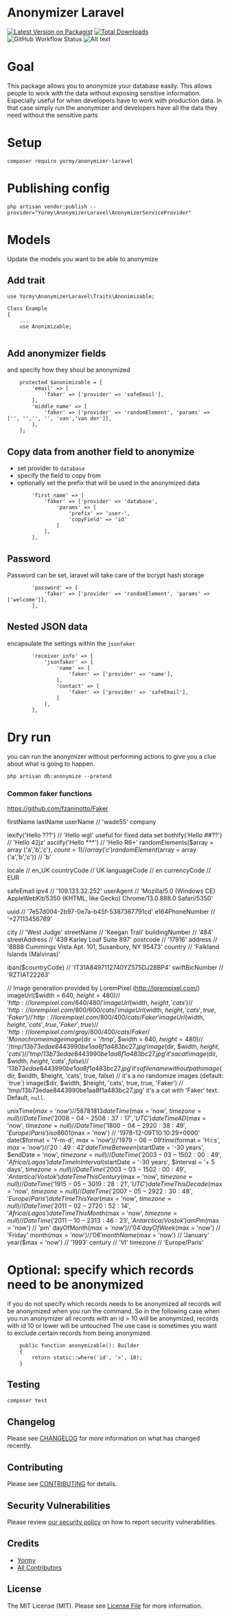 # Anonymizer Laravel

[![Latest Version on Packagist](https://img.shields.io/packagist/v/yormy/anonymizer-laravel.svg?style=flat-square)](https://packagist.org/packages/yormy/anonymizer-laravel)
[![Total Downloads](https://img.shields.io/packagist/dt/yormy/anonymizer-laravel.svg?style=flat-square)](https://packagist.org/packages/yormy/anonymizer-laravel)
![GitHub Workflow Status](https://img.shields.io/github/workflow/status/facade/ignition/run-php-tests?label=Tests)
![Alt text](./coverage.svg)

# Goal
This package allows you to anonymize your database easily. This allows people to work with the data without exposing sensitive information.
Especially useful for when developers have to work with production data. In that case simply run the anonymizer and developers have all the data they need without the sensitive parts

# Setup
```
composer require yormy/anonymizer-laravel
```

# Publishing config
```
php artisan vendor:publish --provider="Yormy\AnonymizerLaravel\AnonymizerServiceProvider"
```

# Models
Update the models you want to be able to anonymize

## Add trait
```
use Yormy\AnonymizerLaravel\Traits\Anonimizable;

Class Example 
{
    ...
    use Anonimizable;
    
```

## Add anonymizer fields
and specify how they shoul be anonymized
```
    protected $anonimizable = [
        'email' => [
            'faker' => ['provider' => 'safeEmail'],
        ],
        'middle_name' => [
            'faker' => ['provider' => 'randomElement', 'params' => ['', '','', '', 'van','van der']],
        ],        
    ];
```

## Copy data from another field to anonymize
* set provider to `database`
* specify the field to copy from
* optionally set the prefix that will be used in the anonymized data

```
        'first_name' => [
            'faker' => ['provider' => 'database',
                'params' => [
                    'prefix' => 'user-',
                    'copyField' => 'id'
                ]
            ],
        ],
```

## Password
Password can be set, laravel will take care of the bcrypt hash storage
```
        'password' => [
            'faker' => ['provider' => 'randomElement', 'params' => ['welcome']],
        ],
```

## Nested JSON data
encapsulate the settings within the ```jsonfaker``` 
```
        'receiver_info' => [
            'jsonfaker' => [
                'name' => [
                    'faker' => ['provider' => 'name'],
                ],
                'contact' => [
                    'faker' => ['provider' => 'safeEmail'],
                ]
            ],
        ],
```

# Dry run
you can run the anonymizer without performing actions to give you a clue about what is going to happen.
```
php artisan db:anonymize --pretend
```

### Common faker functions
https://github.com/fzaninotto/Faker

firstName
lastName
userName                // 'wade55'
company

lexify('Hello ???') // 'Hello wgt' useful for fixed data set
bothify('Hello ##??') // 'Hello 42jz'
asciify('Hello ***') // 'Hello R6+'
randomElements($array = array ('a','b','c'), $count = 1) // array('c')
randomElement($array = array ('a','b','c')) // 'b'


locale        // en_UK
countryCode   // UK
languageCode  // en
currencyCode  // EUR

safeEmail
ipv4                   // '109.133.32.252'
userAgent              // 'Mozilla/5.0 (Windows CE) AppleWebKit/5350 (KHTML, like Gecko) Chrome/13.0.888.0 Safari/5350'

uuid                   // '7e57d004-2b97-0e7a-b45f-5387367791cd'
e164PhoneNumber     // '+27113456789'

city                                // 'West Judge'
streetName                          // 'Keegan Trail'
buildingNumber                      // '484'
streetAddress                       // '439 Karley Loaf Suite 897'
postcode                            // '17916'
address                             // '8888 Cummings Vista Apt. 101, Susanbury, NY 95473'
country                             // 'Falkland Islands (Malvinas)'

iban($countryCode)      // 'IT31A8497112740YZ575DJ28BP4'
swiftBicNumber          // 'RZTIAT22263'

// Image generation provided by LoremPixel (http://lorempixel.com/)
imageUrl($width = 640, $height = 480) // 'http://lorempixel.com/640/480/'
imageUrl($width, $height, 'cats')     // 'http://lorempixel.com/800/600/cats/'
imageUrl($width, $height, 'cats', true, 'Faker') // 'http://lorempixel.com/800/400/cats/Faker'
imageUrl($width, $height, 'cats', true, 'Faker', true) // 'http://lorempixel.com/gray/800/400/cats/Faker/' Monochrome image
image($dir = '/tmp', $width = 640, $height = 480) // '/tmp/13b73edae8443990be1aa8f1a483bc27.jpg'
image($dir, $width, $height, 'cats')  // 'tmp/13b73edae8443990be1aa8f1a483bc27.jpg' it's a cat!
image($dir, $width, $height, 'cats', false) // '13b73edae8443990be1aa8f1a483bc27.jpg' it's a filename without path
image($dir, $width, $height, 'cats', true, false) // it's a no randomize images (default: `true`)
image($dir, $width, $height, 'cats', true, true, 'Faker') // 'tmp/13b73edae8443990be1aa8f1a483bc27.jpg' it's a cat with 'Faker' text. Default, `null`.


unixTime($max = 'now')                // 58781813
dateTime($max = 'now', $timezone = null) // DateTime('2008-04-25 08:37:17', 'UTC')
dateTimeAD($max = 'now', $timezone = null) // DateTime('1800-04-29 20:38:49', 'Europe/Paris')
iso8601($max = 'now')                 // '1978-12-09T10:10:29+0000'
date($format = 'Y-m-d', $max = 'now') // '1979-06-09'
time($format = 'H:i:s', $max = 'now') // '20:49:42'
dateTimeBetween($startDate = '-30 years', $endDate = 'now', $timezone = null) // DateTime('2003-03-15 02:00:49', 'Africa/Lagos')
dateTimeInInterval($startDate = '-30 years', $interval = '+ 5 days', $timezone = null) // DateTime('2003-03-15 02:00:49', 'Antartica/Vostok')
dateTimeThisCentury($max = 'now', $timezone = null)     // DateTime('1915-05-30 19:28:21', 'UTC')
dateTimeThisDecade($max = 'now', $timezone = null)      // DateTime('2007-05-29 22:30:48', 'Europe/Paris')
dateTimeThisYear($max = 'now', $timezone = null)        // DateTime('2011-02-27 20:52:14', 'Africa/Lagos')
dateTimeThisMonth($max = 'now', $timezone = null)       // DateTime('2011-10-23 13:46:23', 'Antarctica/Vostok')
amPm($max = 'now')                    // 'pm'
dayOfMonth($max = 'now')              // '04'
dayOfWeek($max = 'now')               // 'Friday'
month($max = 'now')                   // '06'
monthName($max = 'now')               // 'January'
year($max = 'now')                    // '1993'
century                               // 'VI'
timezone                              // 'Europe/Paris'


# Optional: specify which records need to be anonymized
if you do not specify which records needs to be anonymized all records will be anonymized when you run the command.
So in the following case when you run anonymizer all records with an id > 10 will be anonymized, records with id 10 or lower will be untouched
The use case is sometimes you want to exclude certain records from being anonymized
```
    public function anonymizable(): Builder
    {
        return static::where('id', '>', 10);
    }
```

## Testing

``` bash
composer test
```

## Changelog

Please see [CHANGELOG](CHANGELOG.md) for more information on what has changed recently.

## Contributing

Please see [CONTRIBUTING](.github/CONTRIBUTING.md) for details.

## Security Vulnerabilities

Please review [our security policy](../../security/policy) on how to report security vulnerabilities.

## Credits

- [Yormy](https://gitlab.com/yormy)
- [All Contributors](../../contributors)

## License

The MIT License (MIT). Please see [License File](LICENSE.md) for more information.
